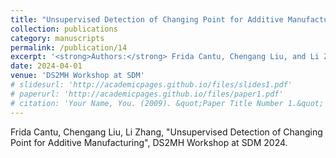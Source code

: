 ```yaml
---
title: "Unsupervised Detection of Changing Point for Additive Manufacturing"
collection: publications
category: manuscripts
permalink: /publication/14
excerpt: '<strong>Authors:</strong> Frida Cantu, Chengang Liu, and Li Zhang.'
date: 2024-04-01
venue: 'DS2MH Workshop at SDM'
# slidesurl: 'http://academicpages.github.io/files/slides1.pdf'
# paperurl: 'http://academicpages.github.io/files/paper1.pdf'
# citation: 'Your Name, You. (2009). &quot;Paper Title Number 1.&quot; <i>Journal 1</i>. 1(1).'
---
```


Frida Cantu, Chengang Liu, Li Zhang, "Unsupervised Detection of Changing Point for Additive Manufacturing", DS2MH Workshop at SDM 2024. 